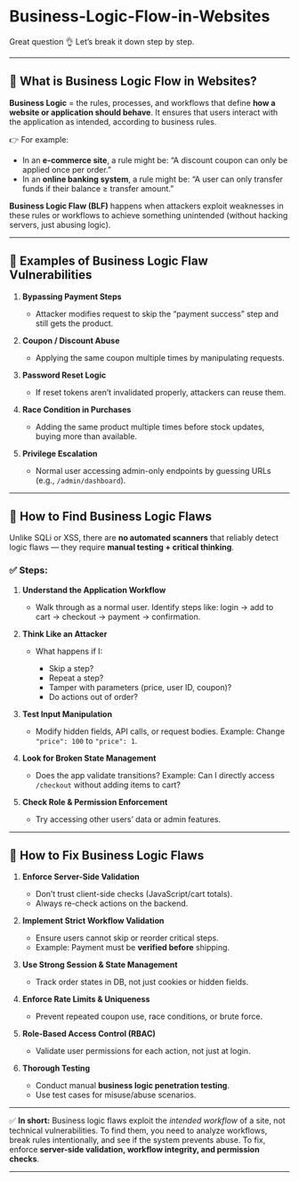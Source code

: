# Business-Logic-Flow-in-Websites
Great question 👌 Let’s break it down step by step.

---

## 🔹 What is **Business Logic Flow** in Websites?

**Business Logic** = the rules, processes, and workflows that define **how a website or application should behave**.
It ensures that users interact with the application as intended, according to business rules.

👉 For example:

* In an **e-commerce site**, a rule might be:
  “A discount coupon can only be applied once per order.”
* In an **online banking system**, a rule might be:
  “A user can only transfer funds if their balance ≥ transfer amount.”

**Business Logic Flaw (BLF)** happens when attackers exploit weaknesses in these rules or workflows to achieve something unintended (without hacking servers, just abusing logic).

---

## 🔹 Examples of Business Logic Flaw Vulnerabilities

1. **Bypassing Payment Steps**

   * Attacker modifies request to skip the “payment success” step and still gets the product.

2. **Coupon / Discount Abuse**

   * Applying the same coupon multiple times by manipulating requests.

3. **Password Reset Logic**

   * If reset tokens aren’t invalidated properly, attackers can reuse them.

4. **Race Condition in Purchases**

   * Adding the same product multiple times before stock updates, buying more than available.

5. **Privilege Escalation**

   * Normal user accessing admin-only endpoints by guessing URLs (e.g., `/admin/dashboard`).

---

## 🔹 How to Find Business Logic Flaws

Unlike SQLi or XSS, there are **no automated scanners** that reliably detect logic flaws — they require **manual testing + critical thinking**.

### ✅ Steps:

1. **Understand the Application Workflow**

   * Walk through as a normal user. Identify steps like: login → add to cart → checkout → payment → confirmation.

2. **Think Like an Attacker**

   * What happens if I:

     * Skip a step?
     * Repeat a step?
     * Tamper with parameters (price, user ID, coupon)?
     * Do actions out of order?

3. **Test Input Manipulation**

   * Modify hidden fields, API calls, or request bodies.
     Example: Change `"price": 100` to `"price": 1`.

4. **Look for Broken State Management**

   * Does the app validate transitions?
     Example: Can I directly access `/checkout` without adding items to cart?

5. **Check Role & Permission Enforcement**

   * Try accessing other users’ data or admin features.

---

## 🔹 How to Fix Business Logic Flaws

1. **Enforce Server-Side Validation**

   * Don’t trust client-side checks (JavaScript/cart totals).
   * Always re-check actions on the backend.

2. **Implement Strict Workflow Validation**

   * Ensure users cannot skip or reorder critical steps.
   * Example: Payment must be **verified before** shipping.

3. **Use Strong Session & State Management**

   * Track order states in DB, not just cookies or hidden fields.

4. **Enforce Rate Limits & Uniqueness**

   * Prevent repeated coupon use, race conditions, or brute force.

5. **Role-Based Access Control (RBAC)**

   * Validate user permissions for each action, not just at login.

6. **Thorough Testing**

   * Conduct manual **business logic penetration testing**.
   * Use test cases for misuse/abuse scenarios.

---

✅ **In short:**
Business logic flaws exploit the *intended workflow* of a site, not technical vulnerabilities.
To find them, you need to analyze workflows, break rules intentionally, and see if the system prevents abuse.
To fix, enforce **server-side validation, workflow integrity, and permission checks**.

---


